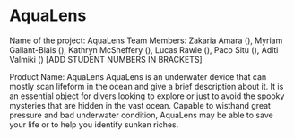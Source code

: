 # AquaLens
Name of the project: AquaLens 
Team Members: Zakaria Amara (), Myriam Gallant-Blais (), Kathryn McSheffery (), Lucas Rawle (), Paco Situ (), Aditi Valmiki () 
[ADD STUDENT NUMBERS IN BRACKETS] 

Product Name: AquaLens 
AquaLens is an underwater device that can mostly scan lifeform in the ocean and give a brief description about it. It is an essential object for divers looking to explore or just to avoid the spooky mysteries that are hidden in the vast ocean. Capable to wisthand great pressure and bad underwater condition, AquaLens may be able to save your life or to help you identify sunken riches. 